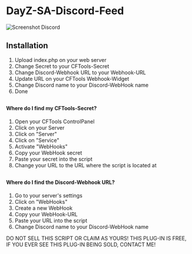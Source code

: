 # DayZ-SA-Discord-Feed

![Screenshot Discord](https://i.imgur.com/BrGIwkG.png)

## Installation

1. Upload index.php on your web server
2. Change Secret to your CFTools-Secret
3. Change Discord-Webhook URL to your Webhook-URL 
4. Update URL on your CFTools Webhook-Widget
5. Change Discord name to your Discord-WebHook name
6. Done
##

#### Where do I find my CFTools-Secret?
1. Open your CFTools ControlPanel
2. Click on your Server
3. Click on "Server"
4. Click on "Service"
5. Activate "WebHooks"
6. Copy your WebHook secret
7. Paste your secret into the script
8. Change your URL to the URL where the script is located at

##

#### Where do I find the Discord-Webhook URL?

1. Go to your server's settings
2. Click on "WebHooks"
3. Create a new WebHook
4. Copy your WebHook-URL
5. Paste your URL into the script
6. Change Discord name to your Discord-WebHook name


DO NOT SELL THIS SCRIPT OR CLAIM AS YOURS! THIS PLUG-IN IS FREE, IF YOU EVER SEE THIS PLUG-IN BEING SOLD, CONTACT ME!
